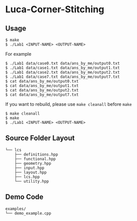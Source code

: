 # Luca-Corner-Stitching

## Usage
```console
$ make
$ ./Lab1 <INPUT-NAME> <OUTPUT-NAME>
```
For example
```console
$ ./Lab1 data/case0.txt data/ans_by_me/output0.txt
$ ./Lab1 data/case1.txt data/ans_by_me/output1.txt
$ ./Lab1 data/case2.txt data/ans_by_me/output2.txt
$ ./Lab1 data/case7.txt data/ans_by_me/output7.txt
$ cat data/ans_by_me/output0.txt
$ cat data/ans_by_me/output1.txt
$ cat data/ans_by_me/output2.txt
$ cat data/ans_by_me/output7.txt
```

If you want to rebuild, please use `make cleanall` before `make`
```console
$ make cleanall
$ make
$ ./Lab1 <INPUT-NAME> <OUTPUT-NAME>
```

## Source Folder Layout
```console
└── lcs
    ├── definitions.hpp
    ├── functional.hpp
    ├── geometry.hpp
    ├── input.hpp
    ├── layout.hpp
    ├── lcs.hpp
    └── utility.hpp
```

## Demo Code
```console
examples/
└── demo_example.cpp
```